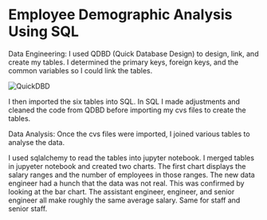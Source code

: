 # Employee Demographic Analysis Using SQL

Data Engineering: I used QDBD (Quick Database Design) to design, link, and create my tables. I determined the primary keys, foreign keys, and the common variables so I could link the tables. 

![QuickDBD](https://user-images.githubusercontent.com/74504885/125714225-510caa37-10d5-4a82-8026-d55bfb52bd4a.PNG)

I then imported the six tables into SQL. In SQL I made adjustments and cleaned the code from QDBD before importing my cvs files to create the tables. 

Data Analysis: Once the cvs files were imported, I joined various tables to analyse the data. 

I used sqlalchemy to read the tables into jupyter notebook. I merged tables in jupyeter notebook and created two charts. The first chart displays the salary ranges and the number of employees in those ranges. The new data engineer had a hunch that the data was not real. This was confirmed by looking at the bar chart. The assistant engineer, engineer, and senior engineer all make roughly the same average salary. Same for staff and senior staff. 
